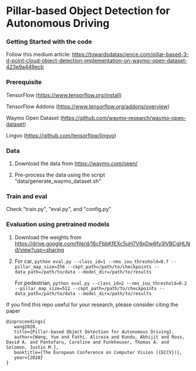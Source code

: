 # Pillar-based Object Detection for Autonomous Driving

### Getting Started with the code
Follow this medium article: https://towardsdatascience.com/pillar-based-3-d-point-cloud-object-detection-implementation-on-waymo-open-dataset-423e9a449ecb

### Prerequisite

TensorFlow (https://www.tensorflow.org/install)

TensorFlow Addons (https://www.tensorflow.org/addons/overview)

Waymo Open Dataset (https://github.com/waymo-research/waymo-open-dataset)

Lingvo (https://github.com/tensorflow/lingvo)

### Data
1. Download the data from https://waymo.com/open/

2. Pre-process the data using the script "data/generate_waymo_dataset.sh" 

### Train and eval 
Check "train.py", "eval.py", and "config.py" 

### Evaluation using pretrained models
1. Download the weights from https://drive.google.com/file/d/16cFbbKfEXc5uH7V6xDw6fy3lVBCgHLNd/view?usp=sharing

2. For car, `python eval.py --class_id=1 --nms_iou_threshold=0.7 --pillar_map_size=256 --ckpt_path=/path/to/checkpoints --data_path=/path/to/data --model_dir=/path/to/results`

   For pedestrian, `python eval.py --class_id=2 --nms_iou_threshold=0.2 --pillar_map_size=512 --ckpt_path=/path/to/checkpoints --data_path=/path/to/data --model_dir=/path/to/results`
 
If you find this repo useful for your research, please consider citing the paper

```
@inproceedings{
   wang2020,
   title={Pillar-based Object Detection for Autonomous Driving},
   author={Wang, Yue and Fathi, Alireza and Kundu, Abhijit and Ross, David A. and Pantofaru, Caroline and Funkhouser, Thomas A. and Solomon, Justin M.},
   booktitle={The European Conference on Computer Vision ({ECCV})},
   year={2020}
}
```
